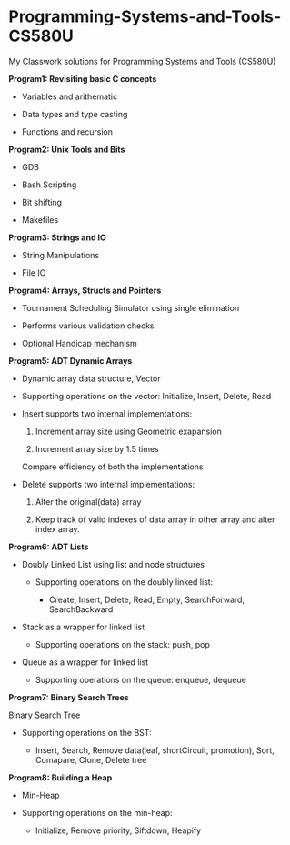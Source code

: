 # Programming-Systems-and-Tools-CS580U
My Classwork solutions for Programming Systems and Tools (CS580U) 

**Program1: Revisiting basic C concepts**

- Variables and arithematic

- Data types and type casting

- Functions and recursion

**Program2: Unix Tools and Bits**

- GDB

- Bash Scripting

- Bit shifting

- Makefiles

**Program3: Strings and IO**

- String Manipulations

- File IO

**Program4: Arrays, Structs and Pointers**

- Tournament Scheduling Simulator using single elimination

- Performs various validation checks

- Optional Handicap mechanism

**Program5: ADT Dynamic Arrays**

- Dynamic array data structure, Vector

- Supporting operations on the vector: Initialize, Insert, Delete, Read

- Insert supports two internal implementations:

	1. Increment array size using Geometric exapansion
	
	2. Increment array size by 1.5 times
	
	Compare efficiency of both the implementations
	
- Delete supports two internal implementations:

	1. Alter the original(data) array
	
	2. Keep track of valid indexes of data array in other array and alter index array.

**Program6: ADT Lists**

- Doubly Linked List using list and node structures

    - Supporting operations on the doubly linked list: 

       - Create, Insert, Delete, Read, Empty, SearchForward, SearchBackward

- Stack as a wrapper for linked list

    - Supporting operations on  the stack: push, pop

- Queue as a wrapper for linked list

    - Supporting operations on the queue: enqueue, dequeue

**Program7: Binary Search Trees**

Binary Search Tree

- Supporting operations on the BST: 

    - Insert, Search, Remove data(leaf, shortCircuit, promotion), Sort, Comapare, Clone, Delete tree

**Program8: Building a Heap**

- Min-Heap

- Supporting operations on the min-heap:

   - Initialize, Remove priority, Siftdown, Heapify
